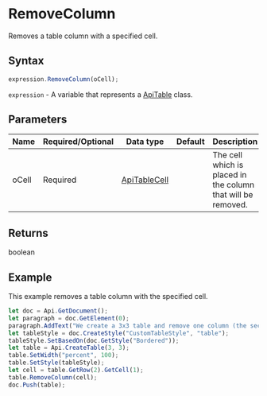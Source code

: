 # RemoveColumn

Removes a table column with a specified cell.

## Syntax

```javascript
expression.RemoveColumn(oCell);
```

`expression` - A variable that represents a [ApiTable](../ApiTable.md) class.

## Parameters

| **Name** | **Required/Optional** | **Data type** | **Default** | **Description** |
| ------------- | ------------- | ------------- | ------------- | ------------- |
| oCell | Required | [ApiTableCell](../../ApiTableCell/ApiTableCell.md) |  | The cell which is placed in the column that will be removed. |

## Returns

boolean

## Example

This example removes a table column with the specified cell.

```javascript editor-
let doc = Api.GetDocument();
let paragraph = doc.GetElement(0);
paragraph.AddText("We create a 3x3 table and remove one column (the second one), so that it becomes 2x3:");
let tableStyle = doc.CreateStyle("CustomTableStyle", "table");
tableStyle.SetBasedOn(doc.GetStyle("Bordered"));
let table = Api.CreateTable(3, 3);
table.SetWidth("percent", 100);
table.SetStyle(tableStyle);
let cell = table.GetRow(2).GetCell(1);
table.RemoveColumn(cell);
doc.Push(table);
```
